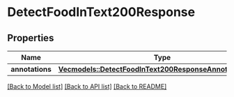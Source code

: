 # DetectFoodInText200Response

## Properties

Name | Type | Description | Notes
------------ | ------------- | ------------- | -------------
**annotations** | [**Vec<models::DetectFoodInText200ResponseAnnotationsInner>**](detectFoodInText_200_response_annotations_inner.md) |  | 

[[Back to Model list]](../README.md#documentation-for-models) [[Back to API list]](../README.md#documentation-for-api-endpoints) [[Back to README]](../README.md)


